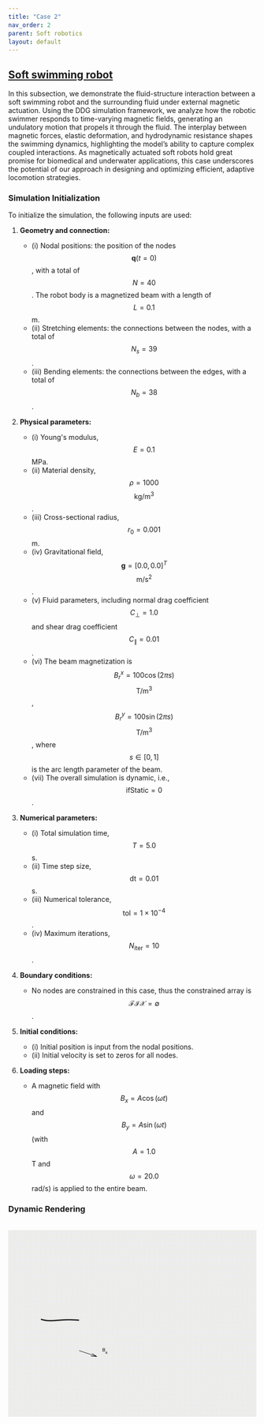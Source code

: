 ```yaml
---
title: "Case 2"
nav_order: 2
parent: Soft robotics
layout: default
---
```


## [Soft swimming robot](https://github.com/weicheng-huang-mechanics/DDG_Tutorial/tree/main/soft_robot/case_2)

In this subsection, we demonstrate the fluid-structure interaction between a soft swimming robot and the surrounding fluid under external magnetic actuation. Using the DDG simulation framework, we analyze how the robotic swimmer responds to time-varying magnetic fields, generating an undulatory motion that propels it through the fluid. The interplay between magnetic forces, elastic deformation, and hydrodynamic resistance shapes the swimming dynamics, highlighting the model’s ability to capture complex coupled interactions. As magnetically actuated soft robots hold great promise for biomedical and underwater applications, this case underscores the potential of our approach in designing and optimizing efficient, adaptive locomotion strategies.

### Simulation Initialization

To initialize the simulation, the following inputs are used:

1. **Geometry and connection:**
   - (i) Nodal positions: the position of the nodes $$\mathbf{q}(t=0)$$, with a total of $$N = 40$$. The robot body is a magnetized beam with a length of $$L = 0.1$$ m.
   - (ii) Stretching elements: the connections between the nodes, with a total of $$N_s = 39$$.
   - (iii) Bending elements: the connections between the edges, with a total of $$N_b = 38$$.

2. **Physical parameters:**
   - (i) Young's modulus, $$E = 0.1$$ MPa.
   - (ii) Material density, $$\rho = 1000$$ $$\mathrm{kg/m^3}$$.
   - (iii) Cross-sectional radius, $$r_0 = 0.001$$ m.
   - (iv) Gravitational field, $$\mathbf{g} = [0.0, 0.0]^T$$ $$\mathrm{m/s^2}$$.
   - (v) Fluid parameters, including normal drag coefficient $$C_{\perp} = 1.0$$ and shear drag coefficient $$C_{\parallel} = 0.01$$.
   - (vi) The beam magnetization is $$B_r^x = 100 \cos(2 \pi s)$$ $$\mathrm{T/m^3}$$, $$B_r^y = 100 \sin(2 \pi s)$$ $$\mathrm{T/m^3}$$, where $$s \in [0,1]$$ is the arc length parameter of the beam.
   - (vii) The overall simulation is dynamic, i.e., $$\mathrm{ifStatic} = 0$$.

3. **Numerical parameters:**
   - (i) Total simulation time, $$T = 5.0$$ s.
   - (ii) Time step size, $$\mathrm{dt} = 0.01$$ s.
   - (iii) Numerical tolerance, $$\mathrm{tol} = 1 \times 10^{-4}$$.
   - (iv) Maximum iterations, $$N_{\mathrm{iter}} = 10$$.

4. **Boundary conditions:**
   - No nodes are constrained in this case, thus the constrained array is $$\mathcal{FIX} = \emptyset$$.

5. **Initial conditions:**
   - (i) Initial position is input from the nodal positions.
   - (ii) Initial velocity is set to zeros for all nodes.

6. **Loading steps:**
   - A magnetic field with $$B_x = A \cos(\omega t)$$ and $$B_y = A \sin(\omega t)$$ (with $$A = 1.0$$ T and $$\omega = 20.0$$ rad/s) is applied to the entire beam.


### Dynamic Rendering
<br/><img src='../assets/videos/robot_2.gif' width="600">